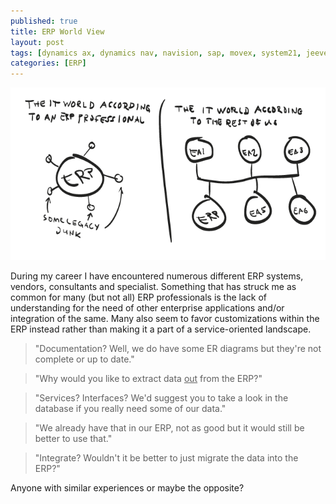 ```yaml
---
published: true
title: ERP World View
layout: post
tags: [dynamics ax, dynamics nav, navision, sap, movex, system21, jeeves, jd edwards, oracle]
categories: [ERP]
---
```


![erp-world](https://raw.githubusercontent.com/wikar/wikar.github.io/master/assets/images/2016-01-07-erp-world/erp-world.png)

During my career I have encountered numerous different ERP systems, vendors, consultants and specialist. Something that has struck me as common for many (but not all) ERP professionals is the lack of understanding for the need of other enterprise applications and/or integration of the same. Many also seem to favor customizations within the ERP instead rather than making it a part of a service-oriented landscape.

> "Documentation? Well, we do have some ER diagrams but they're not complete or up to date."

> "Why would you like to extract data <u>out</u> from the ERP?"

> "Services? Interfaces? We'd suggest you to take a look in the database if you really need some of our data."

> "We already have that in our ERP, not as good but it would still be better to use that."

> "Integrate? Wouldn't it be better to just migrate the data into the ERP?"

Anyone with similar experiences or maybe the opposite?